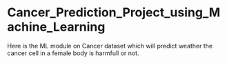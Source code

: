 # Cancer_Prediction_Project_using_Machine_Learning
Here is the ML module on Cancer dataset which will predict weather the cancer cell in a female body is harmfull or not.
